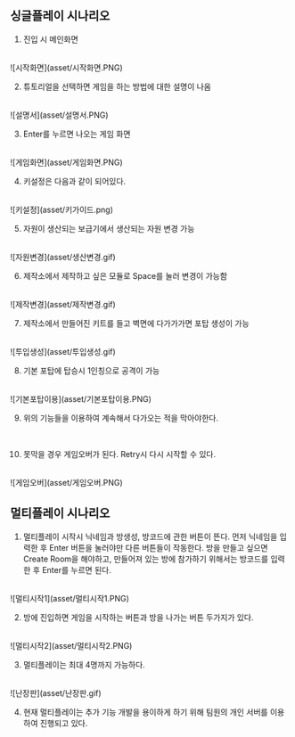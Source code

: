 ## 싱글플레이 시나리오

1. 진입 시 메인화면
<br>
![시작화면](asset/시작화면.PNG)
<br>

2. 튜토리얼을 선택하면 게임을 하는 방법에 대한 설명이 나옴
<br>
![설명서](asset/설명서.PNG)
<br>

3. Enter를 누르면 나오는 게임 화면
<br>
![게임화면](asset/게임화면.PNG)
<br>

4. 키설정은 다음과 같이 되어있다.
<br>
![키설정](asset/키가이드.png)
<br>

5. 자원이 생산되는 보급기에서 생산되는 자원 변경 가능
<br>
![자원변경](asset/생산변경.gif)
<br>

6. 제작소에서 제작하고 싶은 모듈로 Space를 눌러 변경이 가능함
<br>
![제작변경](asset/제작변경.gif)
<br>

7. 제작소에서 만들어진 키트를 들고 벽면에 다가가가면 포탑 생성이 가능
<br>
![투입생성](asset/투입생성.gif)
<br>

8. 기본 포탑에 탑승시 1인칭으로 공격이 가능
<br>
![기본포탑이용](asset/기본포탑이용.PNG)
<br>

9. 위의 기능들을 이용하여 계속해서 다가오는 적을 막아야한다.
<br>

10. 못막을 경우 게임오버가 된다. Retry시 다시 시작할 수 있다.
<br>
![게임오버](asset/게임오버.PNG)

<br>

## 멀티플레이 시나리오

1. 멀티플레이 시작시 닉네임과 방생성, 방코드에 관한 버튼이 뜬다.
먼저 닉네임을 입력한 후 Enter 버튼을 눌러야만 다른 버튼들이 작동한다. 방을 만들고 싶으면 Create Room을 해야하고, 만들어져 있는 방에 참가하기 위해서는 방코드를 입력한 후 Enter를 누르면 된다.
<br>
![멀티시작1](asset/멀티시작1.PNG)
<br>

2. 방에 진입하면 게임을 시작하는 버튼과 방을 나가는 버튼 두가지가 있다.
<br>
![멀티시작2](asset/멀티시작2.PNG)
<br>

3. 멀티플레이는 최대 4명까지 가능하다.
<br>
![난장판](asset/난장판.gif)
<br>

4. 현재 멀티플레이는 추가 기능 개발을 용이하게 하기 위해 팀원의 개인 서버를 이용하여 진행되고 있다.